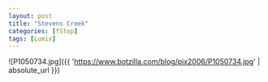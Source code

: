 ```yaml
---
layout: post
title: "Stevens Creek"
categories: [fStop]
tags: [Lumix]
---
```



![P1050734.jpg]({{ 'https://www.botzilla.com/blog/pix2006/P1050734.jpg' | absolute_url }})

